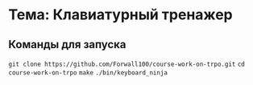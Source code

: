 # Тема: Клавиатурный тренажер

## Команды для запуска
```git clone https://github.com/Forwall100/course-work-on-trpo.git```
```cd course-work-on-trpo```
```make```
```./bin/keyboard_ninja```
